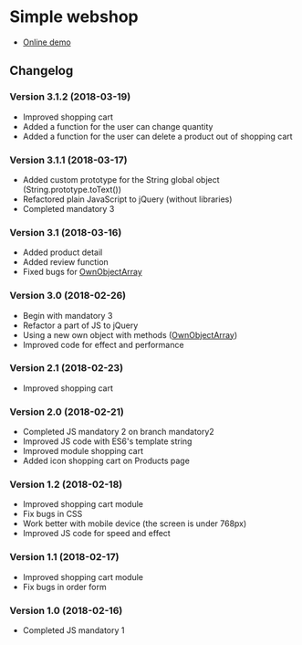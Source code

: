 # Simple webshop
* [Online demo](https://www.vlexikon.com/demo/js-mandatory-web-shop-3/views/products.html)

## Changelog
### Version 3.1.2 (2018-03-19)
* Improved shopping cart
* Added a function for the user can change quantity
* Added a function for the user can delete a product out of shopping cart
### Version 3.1.1 (2018-03-17)
* Added custom prototype for the String global object (String.prototype.toText())
* Refactored plain JavaScript to jQuery (without libraries)
* Completed mandatory 3
### Version 3.1 (2018-03-16)
* Added product detail
* Added review function
* Fixed bugs for [OwnObjectArray](https://github.com/nguyenkhois/library/tree/master/javascript)
### Version 3.0 (2018-02-26)
* Begin with mandatory 3
* Refactor a part of JS to jQuery
* Using a new own object with methods ([OwnObjectArray](https://github.com/nguyenkhois/library/tree/master/javascript))
* Improved code for effect and performance 
### Version 2.1 (2018-02-23)
* Improved shopping cart
### Version 2.0 (2018-02-21)
* Completed JS mandatory 2 on branch mandatory2
* Improved JS code with ES6's template string
* Improved module shopping cart
* Added icon shopping cart on Products page
### Version 1.2 (2018-02-18)
* Improved shopping cart module
* Fix bugs in CSS
* Work better with mobile device (the screen is under 768px)
* Improved JS code for speed and effect

### Version 1.1 (2018-02-17)
* Improved shopping cart module
* Fix bugs in order form

### Version 1.0 (2018-02-16)
* Completed JS mandatory 1